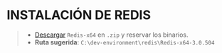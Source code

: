 # INSTALACIÓN DE REDIS

> - [Descargar](https://github.com/microsoftarchive/redis/releases) `Redis-x64` en `.zip` y reservar los binarios.
> - **Ruta sugerida**: `C:\dev-environment\redis\Redis-x64-3.0.504`